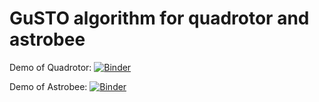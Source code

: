 # GuSTO algorithm for quadrotor and astrobee

Demo of Quadrotor: [![Binder](https://mybinder.org/badge_logo.svg)](https://mybinder.org/v2/gh/StanfordASL/binder_demo_gusto.git/master?filepath=quadrotor_CSM.ipynb)

Demo of Astrobee: [![Binder](https://mybinder.org/badge_logo.svg)](https://mybinder.org/v2/gh/StanfordASL/binder_demo_gusto.git/master?filepath=astrobee_CSM.ipynb)
